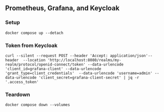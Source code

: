 ## Prometheus, Grafana, and Keycloak

### Setup

```shell
docker compose up --detach
```

### Token from Keycloak

```shell
curl --silent --request POST --header 'Accept: application/json'--header  --location 'http://localhost:8080/realms/my-realm/protocol/openid-connect/token' --data-urlencode 'client_id=grafana-client' --data-urlencode 'grant_type=client_credentials'  --data-urlencode 'username=admin' --data-urlencode 'client_secret=grafana-client-secret' | jq -r '.access_token'
```

### Teardown

```shell
docker compose down --volumes
```
